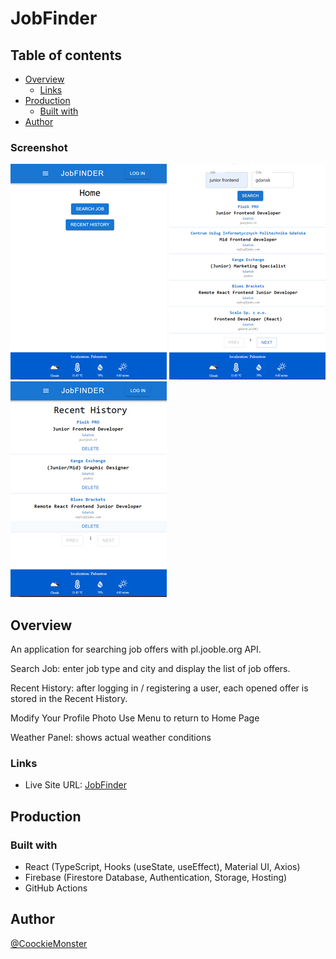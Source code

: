 # JobFinder

## Table of contents

- [Overview](#overview)
  - [Links](#links)
- [Production](#production)
  - [Built with](#built-with)
- [Author](#author)

### Screenshot

![home](src/images/jf01.jpg)
![](src/images/jf02.jpg)
![](src/images/jf03.jpg)

## Overview

An application for searching job offers with pl.jooble.org API. 

Search Job: enter job type and city and display the list of job offers.

Recent History: after logging in / registering a user, each opened offer is stored in the Recent History.

Modify Your Profile Photo 
Use Menu to return to Home Page

Weather Panel: shows actual weather conditions

### Links

- Live Site URL: [JobFinder](https://jobfinder-app-d8a27.web.app)

## Production

### Built with

- React  (TypeScript, Hooks (useState, useEffect), Material UI, Axios)
- Firebase (Firestore Database, Authentication, Storage, Hosting)
- GitHub Actions

## Author

[@CoockieMonster](mailto:grubysweter@gmail.com)
